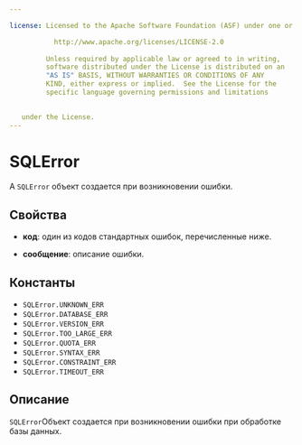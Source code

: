 ```yaml
---

license: Licensed to the Apache Software Foundation (ASF) under one or more contributor license agreements. See the NOTICE file distributed with this work for additional information regarding copyright ownership. The ASF licenses this file to you under the Apache License, Version 2.0 (the "License"); you may not use this file except in compliance with the License. You may obtain a copy of the License at

           http://www.apache.org/licenses/LICENSE-2.0
    
         Unless required by applicable law or agreed to in writing,
         software distributed under the License is distributed on an
         "AS IS" BASIS, WITHOUT WARRANTIES OR CONDITIONS OF ANY
         KIND, either express or implied.  See the License for the
         specific language governing permissions and limitations
    

   under the License.
---
```


# SQLError

A `SQLError` объект создается при возникновении ошибки.

## Свойства

*   **код**: один из кодов стандартных ошибок, перечисленные ниже.

*   **сообщение**: описание ошибки.

## Константы

*   `SQLError.UNKNOWN_ERR`
*   `SQLError.DATABASE_ERR`
*   `SQLError.VERSION_ERR`
*   `SQLError.TOO_LARGE_ERR`
*   `SQLError.QUOTA_ERR`
*   `SQLError.SYNTAX_ERR`
*   `SQLError.CONSTRAINT_ERR`
*   `SQLError.TIMEOUT_ERR`

## Описание

`SQLError`Объект создается при возникновении ошибки при обработке базы данных.